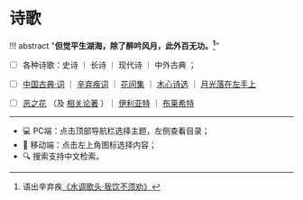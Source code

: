 # 诗歌

!!! abstract "**但觉平生湖海，除了醉吟风月，此外百无功。[^1]**"
    


- [ ] 各种诗歌：史诗 ｜ 长诗 ｜ 现代诗 ｜ 中外古典 ；
- [ ] [中国古典·词](./ClassicChinese_ci.md) ｜ [辛弃疾词](./Xinqiji_ci.md) ｜ [花间集](Hua_jian_ci.md) ｜ [木心诗选](./Muxin.md) ｜ [月光落在左手上](./Moonlight_left_hand.md)
- [ ] [恶之花](./Fleurs_du_mal.md) （及 [相关论著](./About_Fleurs_du_mal.md) ）｜ [伊利亚特](./Illiad.md) ｜ [布莱希特](./To_descendant.md) 


----------

- 💻 PC端：点击顶部导航栏选择主题，左侧查看目录；
- 📱 移动端：点击左上角图标选择内容；
- 🔍 搜索支持中文检索。


[^1]: 语出辛弃疾[《水调歌头·我饮不须劝》](https://www.gushici.net/shici/12/50379.html)